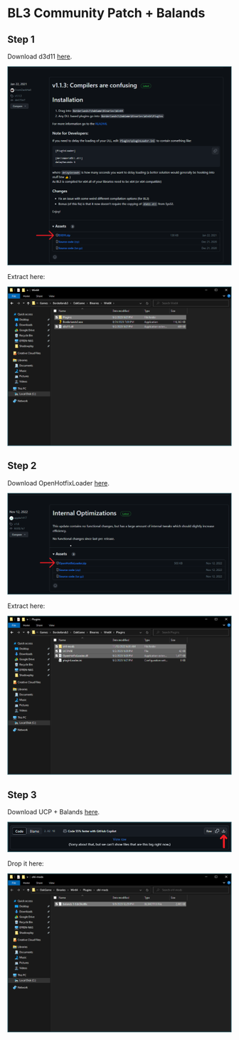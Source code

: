 # BL3 Community Patch + Balands

## Step 1
Download d3d11 [here](https://github.com/FromDarkHell/BL3DX11Injection/releases/).

![d3d11](assets/d3d11-1.png "d3d11")

Extract here:

![d3d11](assets/d3d11-2.png "d3d11")

## Step 2
Download OpenHotfixLoader [here](https://github.com/apple1417/OpenHotfixLoader/releases/).

![ool](assets/openHotfixLoader-1.png "ool")

Extract here:

![ool](assets/openHotfixLoader-2.png "ool")

## Step 3

Download UCP + Balands [here](files/balands_1-6.bl3hotfix).

![balands](assets/balands-1.png "balands")

Drop it here:

![balands](assets/balands-2.png "balands")